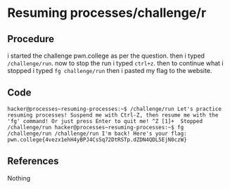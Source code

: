 # Resuming processes/challenge/r

## Procedure
i started the challenge pwn.college
as per the question.
then i typed `/challenge/run`.
now to stop the run i typed `ctrl+z`.
then to continue what i stopped i typed `fg challenge/run`
then i pasted my flag to the website.

## Code
`hacker@processes~resuming-processes:~$ /challenge/run
Let's practice resuming processes! Suspend me with Ctrl-Z, then resume me with
the 'fg' command! Or just press Enter to quit me!
^Z
[1]+  Stopped                 /challenge/run
hacker@processes~resuming-processes:~$ fg /challenge/run
/challenge/run
I'm back! Here's your flag:
pwn.college{4vezx1ehH4yBPJ4CsSq72DtRSTp.dZDN4QDL5EjN0czW}`

## References
Nothing
